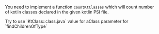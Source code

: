 
You need to implement a function `countKtClasses` which will count number of kotlin classes declared in the given kotlin PSI file.
<div class="hint">
Try to use `KtClass::class.java` value for aClass parameter for `findChildrenOfType`
</div>

